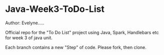 # Java-Week3-ToDo-List

Author: Evelyne.....

Official repo for the "To Do List" project using Java, Spark, Handlebars etc for week 3 of java unit.

Each branch contains a new "Step" of code. Please fork, then clone.